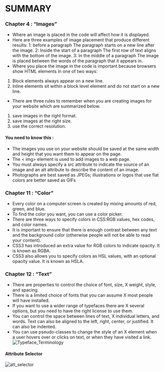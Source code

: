 # SUMMARY #

### Chapter 4 : “Images”  ###

- Where an image is placed in the code will affect how it is displayed.
- Here are three examples of image placement that produce different results:
1: before a paragraph The paragraph starts on a new line after the image.
2: Inside the start of a paragraph The first row of text aligns with the bottom of the image.
3: In the middle of a paragraph The image is placed between the words of the paragraph that it appears in.
- Where you place the image in the code is important because browsers show HTML elements in one of two ways:
1. Block elements always appear on a new line. 
2. Inline elements sit within a block level element and do not start on a new line.
- There are three rules to remember when you are creating images for your website which are summarized below.
1. save images in the right format.
2. save images at the right size.
3. use the correct resolution.
#### You need to know this : ####
- The images you use on your website should be saved at the same width and height that you want them to appear on the page.
- The <  img> element is used to add images to a web page.
- You must always specify a src attribute to indicate the source of an image and an alt attribute to describe the content of an image.
- Photographs are best saved as JPEGs; illustrations or logos that use flat colors are better saved as GIFs

### Chapter 11 : “Color” ###


- Every color on a computer screen is created by mixing amounts of red, green, and blue.
- To find the color you want, you can use a color picker.
- There are three ways to specify colors in CSS:RGB values, hex codes, and color names.
- It is important to ensure that there is enough contrast between any text and the background color (otherwise people will not be able to read your content).
- CSS3 has introduced an extra value for RGB colors to indicate opacity. It is known as RGBA.
- CSS3 also allows you to specify colors as HSL values, with an optional opacity value. It is known as HSLA.

### Chapter 12 : “Text” ###
- There are properties to control the choice of font, size,  X weight, style, and spacing.
- There is a limited choice of fonts that you can assume  X most people will have installed.
- If you want to use a wider range of typefaces there are  X several options, but you need to have the right license to use them.
- You can control the space between lines of text,  X individual letters, and words. Text can also be aligned to the left, right, center, or justified. It can also be indented.
- You can use pseudo-classes to change the style of an  X element when a user hovers over or clicks on text, or when they have visited a link.
![Typeface_Terminology](https://wpcbg.uk/wp-content/uploads/2016/03/type-terms-diagram.jpg)
#### Attribute Selector ####
![att_selector](https://www.designzzz.com/wp-content/uploads/2015/06/CSS-selectors-cheat-sheet.png)

